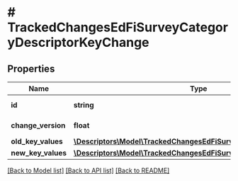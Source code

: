 # # TrackedChangesEdFiSurveyCategoryDescriptorKeyChange

## Properties

Name | Type | Description | Notes
------------ | ------------- | ------------- | -------------
**id** | **string** | Resource identifier | [optional]
**change_version** | **float** | Change version | [optional]
**old_key_values** | [**\Descriptors\Model\TrackedChangesEdFiSurveyCategoryDescriptorKey**](TrackedChangesEdFiSurveyCategoryDescriptorKey.md) |  | [optional]
**new_key_values** | [**\Descriptors\Model\TrackedChangesEdFiSurveyCategoryDescriptorKey**](TrackedChangesEdFiSurveyCategoryDescriptorKey.md) |  | [optional]

[[Back to Model list]](../../README.md#models) [[Back to API list]](../../README.md#endpoints) [[Back to README]](../../README.md)
